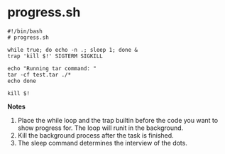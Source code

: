 # progress.sh

```
#!/bin/bash
# progress.sh

while true; do echo -n .; sleep 1; done &
trap 'kill $!' SIGTERM SIGKILL

echo "Running tar command: "
tar -cf test.tar ./*
echo done

kill $!
```

**Notes**

1. Place the while loop and the trap builtin before the code you want to show progress for. The loop will runit in the background.
2. Kill the background process after the task is finished.
3. The sleep command determines the interview of the dots.
